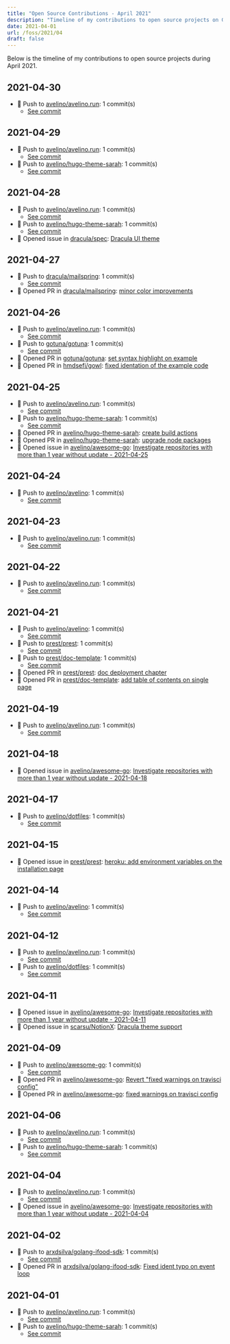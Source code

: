 ```yaml
---
title: "Open Source Contributions - April 2021"
description: "Timeline of my contributions to open source projects on GitHub during April 2021."
date: 2021-04-01
url: /foss/2021/04
draft: false
---
```


Below is the timeline of my contributions to open source projects during April 2021.

## 2021-04-30

- 🔨 Push to [avelino/avelino.run](https://github.com/avelino/avelino.run): 1 commit(s)
  - [See commit](https://github.com/avelino/avelino.run/commits/main/?author=avelino&since=2021-04-30&until=2021-04-30)

## 2021-04-29

- 🔨 Push to [avelino/avelino.run](https://github.com/avelino/avelino.run): 1 commit(s)
  - [See commit](https://github.com/avelino/avelino.run/commits/main/?author=avelino&since=2021-04-29&until=2021-04-29)
- 🔨 Push to [avelino/hugo-theme-sarah](https://github.com/avelino/hugo-theme-sarah): 1 commit(s)
  - [See commit](https://github.com/avelino/hugo-theme-sarah/commits/main/?author=avelino&since=2021-04-29&until=2021-04-29)

## 2021-04-28

- 🔨 Push to [avelino/avelino.run](https://github.com/avelino/avelino.run): 1 commit(s)
  - [See commit](https://github.com/avelino/avelino.run/commits/main/?author=avelino&since=2021-04-28&until=2021-04-28)
- 🔨 Push to [avelino/hugo-theme-sarah](https://github.com/avelino/hugo-theme-sarah): 1 commit(s)
  - [See commit](https://github.com/avelino/hugo-theme-sarah/commits/main/?author=avelino&since=2021-04-28&until=2021-04-28)
- 🐛 Opened issue in [dracula/spec](https://github.com/dracula/spec): [Dracula UI theme](https://github.com/dracula/spec/issues/9)

## 2021-04-27

- 🔨 Push to [dracula/mailspring](https://github.com/dracula/mailspring): 1 commit(s)
  - [See commit](https://github.com/dracula/mailspring/commits/main/?author=avelino&since=2021-04-27&until=2021-04-27)
- 🔀 Opened PR in [dracula/mailspring](https://github.com/dracula/mailspring): [minor color improvements](https://github.com/dracula/mailspring/pull/9)

## 2021-04-26

- 🔨 Push to [avelino/avelino.run](https://github.com/avelino/avelino.run): 1 commit(s)
  - [See commit](https://github.com/avelino/avelino.run/commits/main/?author=avelino&since=2021-04-26&until=2021-04-26)
- 🔨 Push to [gotuna/gotuna](https://github.com/gotuna/gotuna): 1 commit(s)
  - [See commit](https://github.com/gotuna/gotuna/commits/main/?author=avelino&since=2021-04-26&until=2021-04-26)
- 🔀 Opened PR in [gotuna/gotuna](https://github.com/gotuna/gotuna): [set syntax highlight on example](https://github.com/gotuna/gotuna/pull/5)
- 🔀 Opened PR in [hmdsefi/gowl](https://github.com/hmdsefi/gowl): [fixed identation of the example code](https://github.com/hmdsefi/gowl/pull/17)

## 2021-04-25

- 🔨 Push to [avelino/avelino.run](https://github.com/avelino/avelino.run): 1 commit(s)
  - [See commit](https://github.com/avelino/avelino.run/commits/main/?author=avelino&since=2021-04-25&until=2021-04-25)
- 🔨 Push to [avelino/hugo-theme-sarah](https://github.com/avelino/hugo-theme-sarah): 1 commit(s)
  - [See commit](https://github.com/avelino/hugo-theme-sarah/commits/main/?author=avelino&since=2021-04-25&until=2021-04-25)
- 🔀 Opened PR in [avelino/hugo-theme-sarah](https://github.com/avelino/hugo-theme-sarah): [create build actions](https://github.com/avelino/hugo-theme-sarah/pull/36)
- 🔀 Opened PR in [avelino/hugo-theme-sarah](https://github.com/avelino/hugo-theme-sarah): [upgrade node packages](https://github.com/avelino/hugo-theme-sarah/pull/35)
- 🐛 Opened issue in [avelino/awesome-go](https://github.com/avelino/awesome-go): [Investigate repositories with more than 1 year without update - 2021-04-25](https://github.com/avelino/awesome-go/issues/3583)

## 2021-04-24

- 🔨 Push to [avelino/avelino](https://github.com/avelino/avelino): 1 commit(s)
  - [See commit](https://github.com/avelino/avelino/commits/main/?author=avelino&since=2021-04-24&until=2021-04-24)

## 2021-04-23

- 🔨 Push to [avelino/avelino.run](https://github.com/avelino/avelino.run): 1 commit(s)
  - [See commit](https://github.com/avelino/avelino.run/commits/main/?author=avelino&since=2021-04-23&until=2021-04-23)

## 2021-04-22

- 🔨 Push to [avelino/avelino.run](https://github.com/avelino/avelino.run): 1 commit(s)
  - [See commit](https://github.com/avelino/avelino.run/commits/main/?author=avelino&since=2021-04-22&until=2021-04-22)

## 2021-04-21

- 🔨 Push to [avelino/avelino](https://github.com/avelino/avelino): 1 commit(s)
  - [See commit](https://github.com/avelino/avelino/commits/main/?author=avelino&since=2021-04-21&until=2021-04-21)
- 🔨 Push to [prest/prest](https://github.com/prest/prest): 1 commit(s)
  - [See commit](https://github.com/prest/prest/commits/main/?author=avelino&since=2021-04-21&until=2021-04-21)
- 🔨 Push to [prest/doc-template](https://github.com/prest/doc-template): 1 commit(s)
  - [See commit](https://github.com/prest/doc-template/commits/main/?author=avelino&since=2021-04-21&until=2021-04-21)
- 🔀 Opened PR in [prest/prest](https://github.com/prest/prest): [doc deployment chapter](https://github.com/prest/prest/pull/525)
- 🔀 Opened PR in [prest/doc-template](https://github.com/prest/doc-template): [add table of contents on single page](https://github.com/prest/doc-template/pull/40)

## 2021-04-19

- 🔨 Push to [avelino/avelino.run](https://github.com/avelino/avelino.run): 1 commit(s)
  - [See commit](https://github.com/avelino/avelino.run/commits/main/?author=avelino&since=2021-04-19&until=2021-04-19)

## 2021-04-18

- 🐛 Opened issue in [avelino/awesome-go](https://github.com/avelino/awesome-go): [Investigate repositories with more than 1 year without update - 2021-04-18](https://github.com/avelino/awesome-go/issues/3574)

## 2021-04-17

- 🔨 Push to [avelino/dotfiles](https://github.com/avelino/dotfiles): 1 commit(s)
  - [See commit](https://github.com/avelino/dotfiles/commits/main/?author=avelino&since=2021-04-17&until=2021-04-17)

## 2021-04-15

- 🐛 Opened issue in [prest/prest](https://github.com/prest/prest): [heroku: add environment variables on the installation page](https://github.com/prest/prest/issues/523)

## 2021-04-14

- 🔨 Push to [avelino/avelino](https://github.com/avelino/avelino): 1 commit(s)
  - [See commit](https://github.com/avelino/avelino/commits/main/?author=avelino&since=2021-04-14&until=2021-04-14)

## 2021-04-12

- 🔨 Push to [avelino/avelino.run](https://github.com/avelino/avelino.run): 1 commit(s)
  - [See commit](https://github.com/avelino/avelino.run/commits/main/?author=avelino&since=2021-04-12&until=2021-04-12)
- 🔨 Push to [avelino/dotfiles](https://github.com/avelino/dotfiles): 1 commit(s)
  - [See commit](https://github.com/avelino/dotfiles/commits/main/?author=avelino&since=2021-04-12&until=2021-04-12)

## 2021-04-11

- 🐛 Opened issue in [avelino/awesome-go](https://github.com/avelino/awesome-go): [Investigate repositories with more than 1 year without update - 2021-04-11](https://github.com/avelino/awesome-go/issues/3565)
- 🐛 Opened issue in [scarsu/NotionX](https://github.com/scarsu/NotionX): [Dracula theme support](https://github.com/scarsu/NotionX/issues/10)

## 2021-04-09

- 🔨 Push to [avelino/awesome-go](https://github.com/avelino/awesome-go): 1 commit(s)
  - [See commit](https://github.com/avelino/awesome-go/commits/main/?author=avelino&since=2021-04-09&until=2021-04-09)
- 🔀 Opened PR in [avelino/awesome-go](https://github.com/avelino/awesome-go): [Revert "fixed warnings on travisci config"](https://github.com/avelino/awesome-go/pull/3563)
- 🔀 Opened PR in [avelino/awesome-go](https://github.com/avelino/awesome-go): [fixed warnings on travisci config](https://github.com/avelino/awesome-go/pull/3562)

## 2021-04-06

- 🔨 Push to [avelino/avelino.run](https://github.com/avelino/avelino.run): 1 commit(s)
  - [See commit](https://github.com/avelino/avelino.run/commits/main/?author=avelino&since=2021-04-06&until=2021-04-06)
- 🔨 Push to [avelino/hugo-theme-sarah](https://github.com/avelino/hugo-theme-sarah): 1 commit(s)
  - [See commit](https://github.com/avelino/hugo-theme-sarah/commits/main/?author=avelino&since=2021-04-06&until=2021-04-06)

## 2021-04-04

- 🔨 Push to [avelino/avelino.run](https://github.com/avelino/avelino.run): 1 commit(s)
  - [See commit](https://github.com/avelino/avelino.run/commits/main/?author=avelino&since=2021-04-04&until=2021-04-04)
- 🐛 Opened issue in [avelino/awesome-go](https://github.com/avelino/awesome-go): [Investigate repositories with more than 1 year without update - 2021-04-04](https://github.com/avelino/awesome-go/issues/3555)

## 2021-04-02

- 🔨 Push to [arxdsilva/golang-ifood-sdk](https://github.com/arxdsilva/golang-ifood-sdk): 1 commit(s)
  - [See commit](https://github.com/arxdsilva/golang-ifood-sdk/commits/main/?author=avelino&since=2021-04-02&until=2021-04-02)
- 🔀 Opened PR in [arxdsilva/golang-ifood-sdk](https://github.com/arxdsilva/golang-ifood-sdk): [Fixed ident typo on event loop](https://github.com/arxdsilva/golang-ifood-sdk/pull/1)

## 2021-04-01

- 🔨 Push to [avelino/avelino.run](https://github.com/avelino/avelino.run): 1 commit(s)
  - [See commit](https://github.com/avelino/avelino.run/commits/main/?author=avelino&since=2021-04-01&until=2021-04-01)
- 🔨 Push to [avelino/hugo-theme-sarah](https://github.com/avelino/hugo-theme-sarah): 1 commit(s)
  - [See commit](https://github.com/avelino/hugo-theme-sarah/commits/main/?author=avelino&since=2021-04-01&until=2021-04-01)

